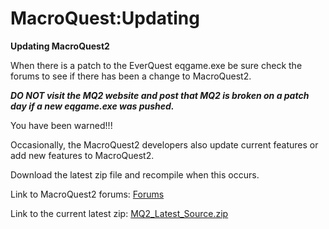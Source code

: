 # MacroQuest:Updating

**Updating MacroQuest2**

When there is a patch to the EverQuest eqgame.exe be sure check the forums to see if there has been a change to MacroQuest2.

_**DO NOT visit the MQ2 website and post that MQ2 is broken on a patch day if a new eqgame.exe was pushed.**_

You have been warned!!!

Occasionally, the MacroQuest2 developers also update current features or add new features to MacroQuest2.

Download the latest zip file and recompile when this occurs.

Link to MacroQuest2 forums: [Forums](https://macroquest.org/phpBB3/)

Link to the current latest zip: [MQ2\_Latest\_Source.zip](https://macroquest.org/main.php?p=download&product=mq2)


